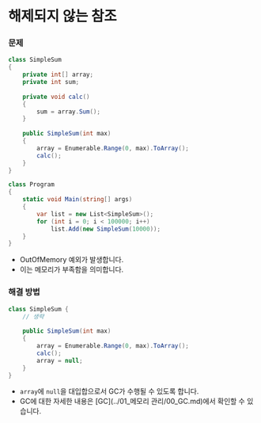 # 해제되지 않는 참조

### 문제

```C#
class SimpleSum
{
    private int[] array;
	private int sum;    
    
    private void calc() 
    {
        sum = array.Sum();
    }
    
    public SimpleSum(int max) 
    {
        array = Enumerable.Range(0, max).ToArray();
        calc();
    }
}

class Program
{
    static void Main(string[] args)
    {
        var list = new List<SimpleSum>();
        for (int i = 0; i < 100000; i++)
            list.Add(new SimpleSum(10000));
    }
}
```

* OutOfMemory 예외가 발생합니다.
* 이는 메모리가 부족함을 의미합니다.

### 해결 방법

```c#
class SimpleSum {
    // 생략
    
    public SimpleSum(int max)
    {
        array = Enumerable.Range(0, max).ToArray();
        calc();
        array = null;
    }
}
```

* `array`에 `null`을 대입합으로서  GC가 수행될 수 있도록 합니다.
* GC에 대한 자세한 내용은 [GC](../01_메모리 관리/00_GC.md)에서 확인할 수 있습니다.
